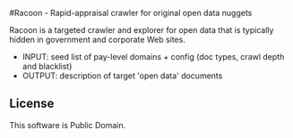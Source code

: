 #Racoon - Rapid-appraisal crawler for original open data nuggets

Racoon is a targeted crawler and explorer for open data that is typically hidden in government and corporate Web sites. 


* INPUT: seed list of pay-level domains + config (doc types, crawl depth and blacklist)
* OUTPUT: description of target 'open data' documents


## License

This software is Public Domain.
